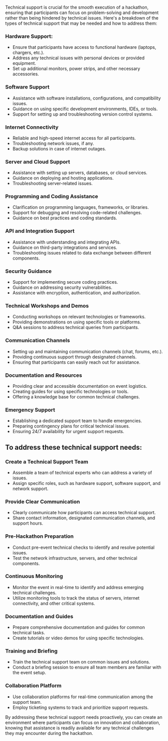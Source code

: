 Technical support is crucial for the smooth execution of a hackathon, ensuring that participants can focus on problem-solving and development rather than being hindered by technical issues. Here's a breakdown of the types of technical support that may be needed and how to address them:

### Hardware Support:
   - Ensure that participants have access to functional hardware (laptops, chargers, etc.).
   - Address any technical issues with personal devices or provided equipment.
   - Set up additional monitors, power strips, and other necessary accessories.

### Software Support
  - Assistance with software installations, configurations, and compatibility issues.
  - Guidance on using specific development environments, IDEs, or tools.
  - Support for setting up and troubleshooting version control systems.

### Internet Connectivity
- Reliable and high-speed internet access for all participants.
- Troubleshooting network issues, if any.
- Backup solutions in case of internet outages.

### Server and Cloud Support
- Assistance with setting up servers, databases, or cloud services.
- Guidance on deploying and hosting applications.
- Troubleshooting server-related issues.

### Programming and Coding Assistance
 - Clarification on programming languages, frameworks, or libraries.
 - Support for debugging and resolving code-related challenges.
 - Guidance on best practices and coding standards.

### API and Integration Support
- Assistance with understanding and integrating APIs.
- Guidance on third-party integrations and services.
- Troubleshooting issues related to data exchange between different components.

### Security Guidance
  - Support for implementing secure coding practices.
  - Guidance on addressing security vulnerabilities.
  - Assistance with encryption, authentication, and authorization.

### Technical Workshops and Demos
- Conducting workshops on relevant technologies or frameworks.
- Providing demonstrations on using specific tools or platforms.
- Q&A sessions to address technical queries from participants.

### Communication Channels
- Setting up and maintaining communication channels (chat, forums, etc.).
- Providing continuous support through designated channels.
- Ensuring that participants can easily reach out for assistance.

### Documentation and Resources
 - Providing clear and accessible documentation on event logistics.
 - Creating guides for using specific technologies or tools.
 - Offering a knowledge base for common technical challenges.

### Emergency Support
- Establishing a dedicated support team to handle emergencies.
- Preparing contingency plans for critical technical issues.
- Ensuring 24/7 availability for urgent support requests.

## To address these technical support needs:

### Create a Technical Support Team
- Assemble a team of technical experts who can address a variety of issues.
- Assign specific roles, such as hardware support, software support, and network support.

### Provide Clear Communication
- Clearly communicate how participants can access technical support.
- Share contact information, designated communication channels, and support hours.

### Pre-Hackathon Preparation
- Conduct pre-event technical checks to identify and resolve potential issues.
- Test the network infrastructure, servers, and other technical components.

### Continuous Monitoring
- Monitor the event in real-time to identify and address emerging technical challenges.
- Utilize monitoring tools to track the status of servers, internet connectivity, and other critical systems.

### Documentation and Guides
- Prepare comprehensive documentation and guides for common technical tasks.
- Create tutorials or video demos for using specific technologies.

### Training and Briefing
- Train the technical support team on common issues and solutions.
- Conduct a briefing session to ensure all team members are familiar with the event setup.

### Collaboration Platform
- Use collaboration platforms for real-time communication among the support team.
- Employ ticketing systems to track and prioritize support requests.

By addressing these technical support needs proactively, you can create an environment where participants can focus on innovation and collaboration, knowing that assistance is readily available for any technical challenges they may encounter during the hackathon.
